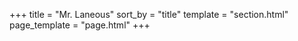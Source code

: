 +++
title = "Mr. Laneous"
sort_by = "title"
template = "section.html"
page_template = "page.html"
+++